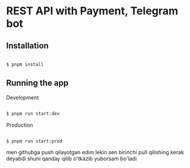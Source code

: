 # REST API with Payment, Telegram bot

## Installation

```bash

$ pnpm install

```

## Running the app

Development
```bash

$ pnpm run start:dev

```

Production
```bash

$ pnpm run start:prod

```

men githubga push qilayotgan edim lekin sen birinchi pull qilishing kerak deyabdi shuni qanday qilib o'tkazib yuborsam bo'ladi 